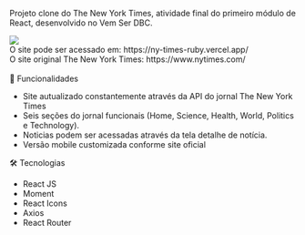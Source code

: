 Projeto clone do The New York Times, atividade final do primeiro módulo de React, desenvolvido no Vem Ser DBC.

<a href="https://ny-times-ruby.vercel.app/" target="_blank">
  <img src="https://user-images.githubusercontent.com/103120313/181872455-2fe112c2-b304-4523-99d0-4527202cae49.png"></img>
</a>
<br>
O site pode ser acessado em: https://ny-times-ruby.vercel.app/ <br>
O site original The New York Times: https://www.nytimes.com/
<br>
<br>
📲 Funcionalidades

<ul>
  <li>Site autualizado constantemente através da API do jornal The New York Times</li>
  <li>Seis seções do jornal funcionais (Home, Science, Health, World, Politics e Technology).</li>
  <li>Noticias podem ser acessadas através da tela detalhe de notícia.</li>
  <li>Versão mobile customizada conforme site oficial</li>
</ul>

🛠 Tecnologias
<ul>
  <li>React JS</li>
  <li>Moment</li>
  <li>React Icons</li>
  <li>Axios</li>
  <li>React Router</li>
</ul>
